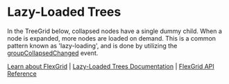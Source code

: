 Lazy-Loaded Trees
=================

In the TreeGrid below, collapsed nodes have a single dummy child. When a node is expanded, more nodes are loaded on demand. This is a common pattern known as 'lazy-loading', and is done by utilizing the [groupCollapsedChanged](https://www.grapecity.com/wijmo/api/classes/wijmo_grid.flexgrid.html#groupcollapsedchanged) event.

[Learn about FlexGrid](https://www.grapecity.com/wijmo/flexgrid-javascript-data-grid) | [Lazy-Loaded Trees Documentation](https://www.grapecity.com/wijmo/docs/Topics/Grid/TreeGrid/Lazy-Loading-TreeGrid) | [FlexGrid API Reference](https://www.grapecity.com/wijmo/api/classes/wijmo_grid.flexgrid.html)